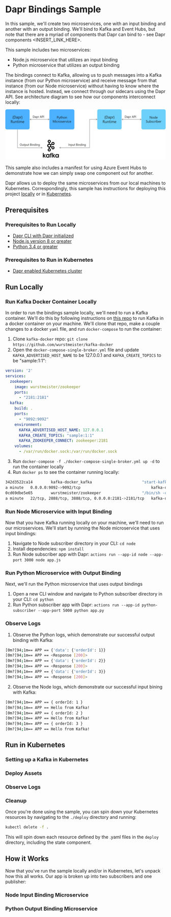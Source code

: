 # Dapr Bindings Sample

In this sample, we'll create two microservices, one with an input binding and another with an output binding. We'll bind to Kafka and Event Hubs, but note that there are a myriad of components that Dapr can bind to - see Dapr components <INSERT_LINK_HERE>. 

This sample includes two microservices:
- Node.js microservice that utilizes an input binding
- Python microservice that utilizes an output binding

The bindings connect to Kafka, allowing us to push messages into a Kafka instance (from our Python microservice) and receive message from that instance (from our Node microservice) without having to know where the instance is hosted. Instead, we connect through our sidecars using the Dapr API. See architecture diagram to see how our components interconnect locally:

![Architecture Diagram](./img/Bindings_Standalone.jpg)

This sample also includes a manifest for using Azure Event Hubs to demonstrate how we can simply swap one component out for another.

Dapr allows us to deploy the same microservices from our local machines to Kubernetes. Correspondingly, this sample has instructions for deploying this project [locally](#Run-Locally) or in [Kubernetes](#Run-in-Kubernetes).

## Prerequisites

### Prerequisites to Run Locally

- [Dapr CLI with Dapr initialized](https://github.com/dapr/dapr#install-as-standalone)
- [Node.js version 8 or greater](https://nodejs.org/en/)
- [Python 3.4 or greater](https://www.python.org/)

### Prerequisites to Run in Kubernetes

- [Dapr enabled Kubernetes cluster](https://github.com/dapr/actions#install-on-kubernetes)

## Run Locally

### Run Kafka Docker Container Locally

In order to run the bindings sample locally, we'll need to run a Kafka container. We'll do this by following instructions on [this repo](https://github.com/wurstmeister/kafka-docker) to run Kafka in a docker container on your machine. We'll clone that repo, make a couple changes to a docker `yaml` file, and run `docker-compose` to run the container:

1. Clone `kafka-docker` repo: `git clone https://github.com/wurstmeister/kafka-docker`
2. Open the `docker-compose-single-broker.yml` file and update `KAFKA_ADVERTISED_HOST_NAME` to be 127.0.0.1 and `KAFKA_CREATE_TOPICS` to be "sample:1:1":

```yaml
version: '2'
services:
  zookeeper:
    image: wurstmeister/zookeeper
    ports:
      - "2181:2181"
  kafka:
    build: .
    ports:
      - "9092:9092"
    environment:
      KAFKA_ADVERTISED_HOST_NAME: 127.0.0.1
      KAFKA_CREATE_TOPICS: "sample:1:1"
      KAFKA_ZOOKEEPER_CONNECT: zookeeper:2181
    volumes:
      - /var/run/docker.sock:/var/run/docker.sock
```

3. Run `docker-compose -f ./docker-compose-single-broker.yml up -d` to run the container locally
4. Run `docker ps` to see the container running locally: 

```bash
342d3522ca14        kafka-docker_kafka                      "start-kafka.sh"         14 hours ago        Up About
a minute   0.0.0.0:9092->9092/tcp                               kafka-docker_kafka_1
0cd69dbe5e65        wurstmeister/zookeeper                  "/bin/sh -c '/usr/sb…"   8 days ago          Up About
a minute   22/tcp, 2888/tcp, 3888/tcp, 0.0.0.0:2181->2181/tcp   kafka-docker_zookeeper_1
```

### Run Node Microservice with Input Binding

Now that you have Kafka running locally on your machine, we'll need to run our microservices. We'll start by running the Node microservice that uses input bindings:

1. Navigate to Node subscriber directory in your CLI: `cd node`
2. Install dependencies: `npm install`
3. Run Node subscriber app with Dapr: `actions run --app-id node --app-port 3000 node app.js`

### Run Python Microservice with Output Binding

Next, we'll run the Python microservice that uses output bindings

1. Open a new CLI window and navigate to Python subscriber directory in your CLI: `cd python`
2. Run Python subscriber app with Dapr: `actions run --app-id python-subscriber --app-port 5000 python app.py`
    
### Observe Logs

1. Observe the Python logs, which demonstrate our successful output binding with Kafka:

```bash
[0m?[94;1m== APP == {'data': {'orderId': 1}}
[0m?[94;1m== APP == <Response [200]>
[0m?[94;1m== APP == {'data': {'orderId': 2}}
[0m?[94;1m== APP == <Response [200]>
[0m?[94;1m== APP == {'data': {'orderId': 3}}
[0m?[94;1m== APP == <Response [200]>
```

2. Observe the Node logs, which demonstrate our successful input bining with Kafka: 

```bash
[0m?[94;1m== APP == { orderId: 1 }
[0m?[94;1m== APP == Hello from Kafka!
[0m?[94;1m== APP == { orderId: 2 }
[0m?[94;1m== APP == Hello from Kafka!
[0m?[94;1m== APP == { orderId: 3 }
[0m?[94;1m== APP == Hello from Kafka!
```

## Run in Kubernetes

### Setting up a Kafka in Kubernetes

### Deploy Assets

### Observe Logs

### Cleanup

Once you're done using the sample, you can spin down your Kubernetes resources by navigating to the `./deploy` directory and running:

```bash
kubectl delete -f .
```

This will spin down each resource defined by the .yaml files in the `deploy` directory, including the state component.

## How it Works

Now that you've run the sample locally and/or in Kubernetes, let's unpack how this all works. Our app is broken up into two subscribers and one publisher:

### Node Input Binding Microservice


### Python Output Binding Microservice

